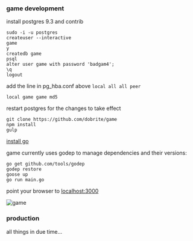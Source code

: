 ### game development

install postgres 9.3 and contrib

```
sudo -i -u postgres
createuser --interactive
game
y
createdb game
psql
alter user game with password 'badgam4';
\q
logout
```

add the line in pg_hba.conf above `local all all peer`
```
local game game md5
```

restart postgres for the changes to take effect

```
git clone https://github.com/dobrite/game
npm install
gulp
```

[install go](http://golang.org/doc/install)

game currently uses godep to manage dependencies and their versions:

```
go get github.com/tools/godep
godep restore
goose up
go run main.go
```

point your browser to [localhost:3000](http://localhost:3000)

![game](http://i.imgur.com/YbDaAUJ.png "game")

### production

all things in due time...
